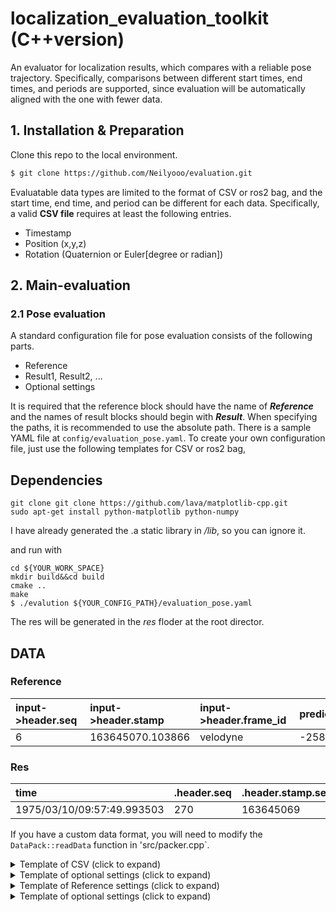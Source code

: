 # localization_evaluation_toolkit (C++version)

An evaluator for localization results, which compares with a reliable pose trajectory. Specifically, comparisons between different start times, end times, and periods are supported, since evaluation will be automatically aligned with the one with fewer data.

## 1. Installation & Preparation

Clone this repo to the local environment.

```sh
$ git clone https://github.com/Neilyooo/evaluation.git
```

Evaluatable data types are limited to the format of CSV or ros2 bag, and the start time, end time, and period can be different for each data.
Specifically, a valid **CSV file** requires at least the following entries.

- Timestamp
- Position (x,y,z)
- Rotation (Quaternion or Euler[degree or radian])

## 2. Main-evaluation

### 2.1 Pose evaluation

A standard configuration file for pose evaluation consists of the following parts.

- Reference
- Result1, Result2, ...
- Optional settings

It is required that the reference block should have the name of ***Reference*** and the names of result blocks should begin with ***Result***.
When specifying the paths, it is recommended to use the absolute path.
There is a sample YAML file at `config/evaluation_pose.yaml`.
To create your own configuration file, just use the following templates for CSV or ros2 bag,

## Dependencies

```
git clone git clone https://github.com/lava/matplotlib-cpp.git
sudo apt-get install python-matplotlib python-numpy
```

I have already generated the .a static library in */lib*, so you can ignore it.

and run with

```
cd ${YOUR_WORK_SPACE}
mkdir build&&cd build
cmake ..
make
$ ./evalution ${YOUR_CONFIG_PATH}/evaluation_pose.yaml
```

The res will be generated in the *res* floder at the root director.

## DATA

### Reference

| input->header.seq | input->header.stamp | input->header.frame_id | predict_pose_x | predict_pose_y | predict_pose_z | predict_pose_roll | predict_pose_pitch | predict_pose_yaw | exe_time_sum |
| :------------------ | :-------------------- | :----------------------- | :--------------- | :--------------- | :--------------- | :------------------ | :------------------- | :----------------- | :------------- |
|                 6 |    163645070.103866 | velodyne               |   -25869.68916 |    -93280.4161 |        1.61705 |                 0 |            0.00122 |          1.75112 |     1815.736 |

### Res

| time                       | .header.seq | .header.stamp.secs | .header.stamp.nsecs | .header.frame_id | .pose.pose.position.x | .pose.pose.position.y | .pose.pose.position.z | .pose.pose.orientation.x | .pose.pose.orientation.y | .pose.pose.orientation.z | .pose.pose.orientation.w |
| :--------------------------- | :------------ | :------------------- | :-------------------- | :----------------- | :---------------------- | :---------------------- | :---------------------- | :------------------------- | :------------------------- | :------------------------- | :------------------------- |
| 1975/03/10/09:57:49.993503 |         270 |          163645069 |           993503132 | map              |        -25869.6261582 |        -93280.6712351 |         1.55207324028 |        -0.00114102813738 |         0.00135154030913 |           0.767611759692 |           0.640912675625 |

If you have a custom data format, you will need to modify the `DataPack::readData` function in 'src/packer.cpp`.


<details>
<summary>Template of CSV (click to expand)</summary>

```yaml
Reference/Result:
  ## Auxiliary info
  label: any
  type: 0 # [0]: version only for csv, 
  path: /path/to/csv

  ## Time
  separate_time_stamp: false # [true]:Set secs_stamp_column and nsecs_stamp_column / [false]:Set stamp_column
  #--------true--------#
  secs_stamp_column: 2
  nsecs_stamp_column: 3
  #--------false-------#
  stamp_column: 0

  ## Position
  x_column: 1
  y_column: 2
  z_column: 3

  ## Rotation
  use_quaternion: false # [true]:Set Quaternion / [false]:Set Euler
  #--------true--------#
  # Quaternion
  ori_x_column: 8
  ori_y_column: 9
  ori_z_column: 10
  ori_w_column: 11
  #--------false-------#
  # Euler
  use_radian: true # [true]:radian / [false]:degree
  roll_column: 4
  pitch_column: 5
  yaw_column: 6

  ## TF
  tf_time: 0   # [s]
  tf_x: 0      # [m]
  tf_y: 0      # [m]
  tf_z: 0      # [m]
  tf_roll: 0   # [rad]
  tf_pitch: 0  # [rad]
  tf_yaw: 0    # [rad]
  inv_roll: 1  # 1 or -1
  inv_pitch: 1 # 1 or -1
  inv_yaw: 1   # 1 or -1

  # Display ellipse (put 2D covariance in result file)
  display_ellipse: false #unsupport
  covariance_xx_column: 10
  covariance_xy_column: 11
  covariance_yx_column: 12
  covariance_yy_column: 13
```

</details>

<details>
<summary>Template of optional settings (click to expand)</summary>

```yaml
# Horizontal axis
axis_type: 0   # [0]:time, [1]:distance
degree_type: 0 # [0]:radian, [1]:degree

# Trajectory graph dilution
dilution_step: 10 # at least 1, the larger the sparser for better performance

# Trajectory graph numbering
progress_info: 0 # [0]:off, [1]:number, [2]:time, [3]:ros time, [4]:distance
interval: 0      # progress_info is [2]:second, [3]:second, [4]:meter

# Font
title_font_size: 14 
label_font_size: 10
ticks_font_size: 8

# Save
save_figures: true
save_extension_type: png # without "."
save_dataframe: true
output_directory: /path/to/output/directory

use_lerp: false
```

</details>

<details>
<summary>Template of Reference settings (click to expand)</summary>

```
```yaml
Reference:
  ## Auxiliary info
  label: reference
  path: /path/to/reference/csv

  ## Time
  separate_time_stamp: false # [true]:Set secs_stamp_column and nsecs_stamp_column / [false]:Set stamp_column
  #--------true--------#
  secs_stamp_column: 1
  nsecs_stamp_column: 2
  #--------false-------#
  stamp_column: 2

  ## Position
  x_column: 4
  y_column: 5
  z_column: 6

  ## Rotation
  use_quaternion: true # [true]:Set Quaternion / [false]:Set Euler
  #--------true--------#
  # Quaternion
  ori_x_column: 7
  ori_y_column: 8
  ori_z_column: 9
  ori_w_column: 10
  #--------false-------#
  # Euler
  use_radian: true # [true]:radian / [false]:degree
  roll_column: 7
  pitch_column: 8
  yaw_column: 9

  ## Enu velocity
  use_enu_vel: false # [true]: use enu velocity / [false]: ignored
  vel_x_column: 0
  vel_y_column: 0
  vel_z_column: 0

  ## Angular
  use_angular: false # [true]: use angular / [false]: ignored
  angular_x_column: 0
  angular_y_column: 0
  angular_z_column: 0

  # GNSS quality
  use_gnss_qual: false # [true]: use GNSS quality / [false]: ignored
  gnss_qual: 10
```

</details>

<details>
<summary>Template of optional settings (click to expand)</summary>

```yaml
# Trajectory graph numbering
progress_info: 0 # [0]:off, [1]:number, [2]:time, [3]:ros time, [4]:distance
interval: 0      # progress_info is [2]:second, [3]:second, [4]:meter

# Misc
sync_time_threshold: 0.01  # Time threshold for judgment for time synchronization [s]
leap_time: 0.0             # Offset correction for time synchronizatio [s]
based_heading_angle: false # [true]:The heading angle is based on North / [false]:The heading angle is based on East (ros data)
distance_length: 100       # Distance to calculate relative trajectory [m]
distance_step: 50          # Calculate relative trajectories step [m]
eval_step_max: 3.0   # Maximum value of error to be evaluated default [m]

# Font
title_font_size: 14
label_font_size: 10
ticks_font_size: 8

# Save
save_figures: true
save_extension_type: png # without "."
save_dataframe: true
output_directory: /path/to/output/directory
```



